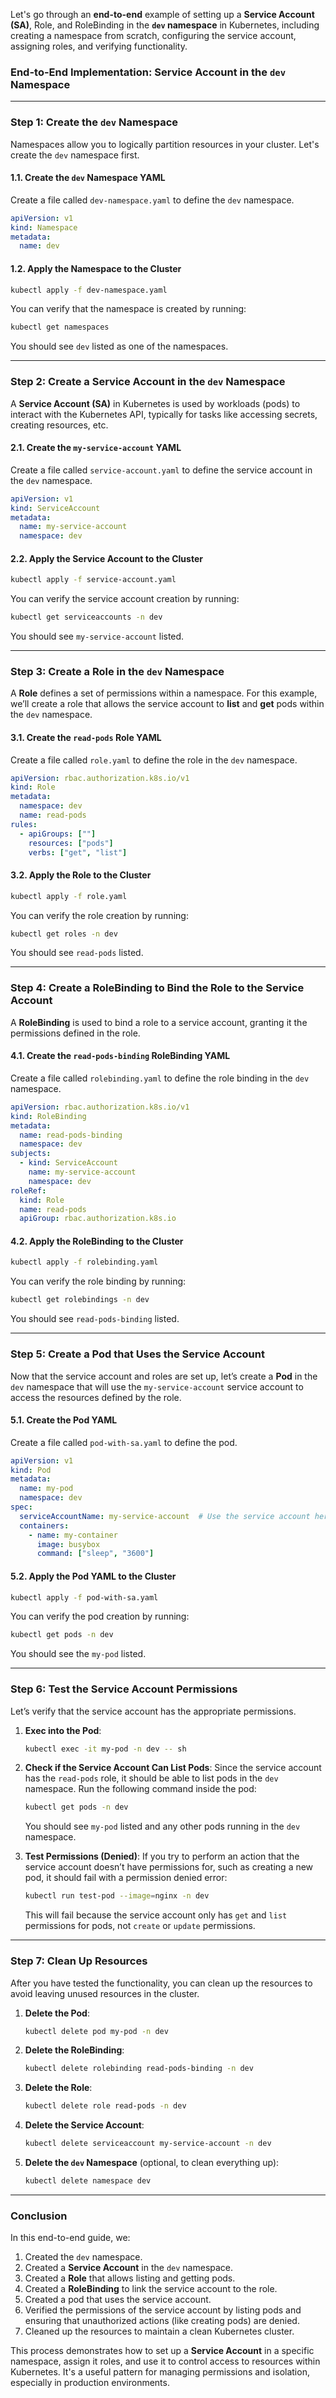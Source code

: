 Let's go through an **end-to-end** example of setting up a **Service Account (SA)**, Role, and RoleBinding in the **`dev` namespace** in Kubernetes, including creating a namespace from scratch, configuring the service account, assigning roles, and verifying functionality.

### **End-to-End Implementation: Service Account in the `dev` Namespace**

---

### **Step 1: Create the `dev` Namespace**

Namespaces allow you to logically partition resources in your cluster. Let's create the `dev` namespace first.

#### 1.1. Create the `dev` Namespace YAML

Create a file called `dev-namespace.yaml` to define the `dev` namespace.

```yaml
apiVersion: v1
kind: Namespace
metadata:
  name: dev
```

#### 1.2. Apply the Namespace to the Cluster

```bash
kubectl apply -f dev-namespace.yaml
```

You can verify that the namespace is created by running:

```bash
kubectl get namespaces
```

You should see `dev` listed as one of the namespaces.

---

### **Step 2: Create a Service Account in the `dev` Namespace**

A **Service Account (SA)** in Kubernetes is used by workloads (pods) to interact with the Kubernetes API, typically for tasks like accessing secrets, creating resources, etc.

#### 2.1. Create the `my-service-account` YAML

Create a file called `service-account.yaml` to define the service account in the `dev` namespace.

```yaml
apiVersion: v1
kind: ServiceAccount
metadata:
  name: my-service-account
  namespace: dev
```

#### 2.2. Apply the Service Account to the Cluster

```bash
kubectl apply -f service-account.yaml
```

You can verify the service account creation by running:

```bash
kubectl get serviceaccounts -n dev
```

You should see `my-service-account` listed.

---

### **Step 3: Create a Role in the `dev` Namespace**

A **Role** defines a set of permissions within a namespace. For this example, we’ll create a role that allows the service account to **list** and **get** pods within the `dev` namespace.

#### 3.1. Create the `read-pods` Role YAML

Create a file called `role.yaml` to define the role in the `dev` namespace.

```yaml
apiVersion: rbac.authorization.k8s.io/v1
kind: Role
metadata:
  namespace: dev
  name: read-pods
rules:
  - apiGroups: [""]
    resources: ["pods"]
    verbs: ["get", "list"]
```

#### 3.2. Apply the Role to the Cluster

```bash
kubectl apply -f role.yaml
```

You can verify the role creation by running:

```bash
kubectl get roles -n dev
```

You should see `read-pods` listed.

---

### **Step 4: Create a RoleBinding to Bind the Role to the Service Account**

A **RoleBinding** is used to bind a role to a service account, granting it the permissions defined in the role.

#### 4.1. Create the `read-pods-binding` RoleBinding YAML

Create a file called `rolebinding.yaml` to define the role binding in the `dev` namespace.

```yaml
apiVersion: rbac.authorization.k8s.io/v1
kind: RoleBinding
metadata:
  name: read-pods-binding
  namespace: dev
subjects:
  - kind: ServiceAccount
    name: my-service-account
    namespace: dev
roleRef:
  kind: Role
  name: read-pods
  apiGroup: rbac.authorization.k8s.io
```

#### 4.2. Apply the RoleBinding to the Cluster

```bash
kubectl apply -f rolebinding.yaml
```

You can verify the role binding by running:

```bash
kubectl get rolebindings -n dev
```

You should see `read-pods-binding` listed.

---

### **Step 5: Create a Pod that Uses the Service Account**

Now that the service account and roles are set up, let’s create a **Pod** in the `dev` namespace that will use the `my-service-account` service account to access the resources defined by the role.

#### 5.1. Create the Pod YAML

Create a file called `pod-with-sa.yaml` to define the pod.

```yaml
apiVersion: v1
kind: Pod
metadata:
  name: my-pod
  namespace: dev
spec:
  serviceAccountName: my-service-account  # Use the service account here
  containers:
    - name: my-container
      image: busybox
      command: ["sleep", "3600"]
```

#### 5.2. Apply the Pod YAML to the Cluster

```bash
kubectl apply -f pod-with-sa.yaml
```

You can verify the pod creation by running:

```bash
kubectl get pods -n dev
```

You should see the `my-pod` listed.

---

### **Step 6: Test the Service Account Permissions**

Let’s verify that the service account has the appropriate permissions.

1. **Exec into the Pod**:
   ```bash
   kubectl exec -it my-pod -n dev -- sh
   ```

2. **Check if the Service Account Can List Pods**:
   Since the service account has the `read-pods` role, it should be able to list pods in the `dev` namespace. Run the following command inside the pod:
   ```bash
   kubectl get pods -n dev
   ```

   You should see `my-pod` listed and any other pods running in the `dev` namespace.

3. **Test Permissions (Denied)**:
   If you try to perform an action that the service account doesn’t have permissions for, such as creating a new pod, it should fail with a permission denied error:
   ```bash
   kubectl run test-pod --image=nginx -n dev
   ```
   This will fail because the service account only has `get` and `list` permissions for pods, not `create` or `update` permissions.

---

### **Step 7: Clean Up Resources**

After you have tested the functionality, you can clean up the resources to avoid leaving unused resources in the cluster.

1. **Delete the Pod**:
   ```bash
   kubectl delete pod my-pod -n dev
   ```

2. **Delete the RoleBinding**:
   ```bash
   kubectl delete rolebinding read-pods-binding -n dev
   ```

3. **Delete the Role**:
   ```bash
   kubectl delete role read-pods -n dev
   ```

4. **Delete the Service Account**:
   ```bash
   kubectl delete serviceaccount my-service-account -n dev
   ```

5. **Delete the `dev` Namespace** (optional, to clean everything up):
   ```bash
   kubectl delete namespace dev
   ```

---

### **Conclusion**

In this end-to-end guide, we:
1. Created the `dev` namespace.
2. Created a **Service Account** in the `dev` namespace.
3. Created a **Role** that allows listing and getting pods.
4. Created a **RoleBinding** to link the service account to the role.
5. Created a pod that uses the service account.
6. Verified the permissions of the service account by listing pods and ensuring that unauthorized actions (like creating pods) are denied.
7. Cleaned up the resources to maintain a clean Kubernetes cluster.

This process demonstrates how to set up a **Service Account** in a specific namespace, assign it roles, and use it to control access to resources within Kubernetes. It's a useful pattern for managing permissions and isolation, especially in production environments.
